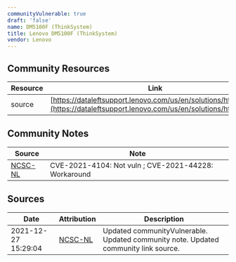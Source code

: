 ```yaml
---
communityVulnerable: true
draft: 'false'
name: DM5100F (ThinkSystem)
title: Lenovo DM5100F (ThinkSystem)
vendor: Lenovo
---
```



## Community Resources
| Resource | Link |
| --- | --- |
| source | [https://dataleftsupport.lenovo.com/us/en/solutions/ht513178](https://dataleftsupport.lenovo.com/us/en/solutions/ht513178) |

## Community Notes
| Source | Note |
| --- | --- |
| [NCSC-NL](https://github.com/NCSC-NL/log4shell/blob/main/software/README.md) | CVE-2021-4104: Not vuln ; CVE-2021-44228: Workaround </ul> |

## Sources
| Date | Attribution | Description |
| --- | --- | --- |
| 2021-12-27 15:29:04 | [NCSC-NL](https://github.com/NCSC-NL/log4shell/blob/main/software/README.md) | Updated communityVulnerable. Updated community note. Updated community link source.  |

